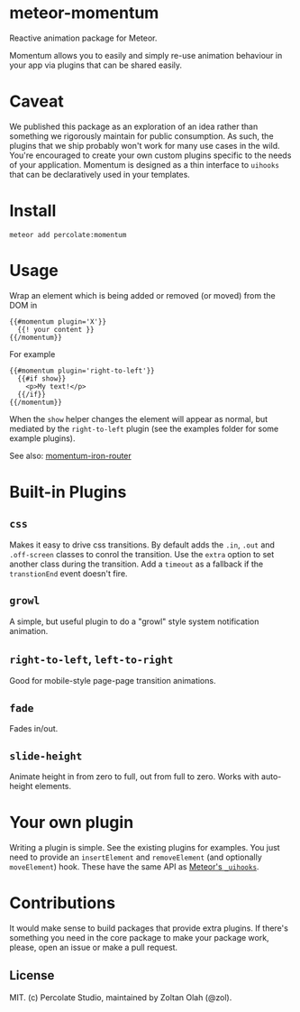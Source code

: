 meteor-momentum
===============

Reactive animation package for Meteor.

Momentum allows you to easily and simply re-use animation behaviour in your app via plugins that can be shared easily.

# Caveat

We published this package as an exploration of an idea rather than something we rigorously maintain for public consumption. As such, the plugins that we ship probably won't work for many use cases in the wild. You're encouraged to create your own custom plugins specific to the needs of your application. Momentum is designed as a thin interface to `uihooks` that can be declaratively used in your templates.

# Install

```
meteor add percolate:momentum
```

# Usage

Wrap an element which is being added or removed (or moved) from the DOM in

```
{{#momentum plugin='X'}}
  {{! your content }}
{{/momentum}}
```

For example

```
{{#momentum plugin='right-to-left'}}
  {{#if show}}
    <p>My text!</p>
  {{/if}}
{{/momentum}}
```

When the `show` helper changes the element will appear as normal, but mediated by the `right-to-left` plugin (see the examples folder for some example plugins).

See also: [momentum-iron-router](https://atmospherejs.com/percolate/momentum-iron-router)

# Built-in Plugins

## `css`

Makes it easy to drive css transitions. By default adds the `.in`, `.out` and `.off-screen` classes to conrol the transition. Use the `extra` option to set another class during the transition. Add a `timeout` as a fallback if the `transtionEnd` event doesn't fire.

## `growl`

A simple, but useful plugin to do a "growl" style system notification animation.

## `right-to-left`, `left-to-right`

Good for mobile-style page-page transition animations.

## `fade`

Fades in/out.

## `slide-height`

Animate height in from zero to full, out from full to zero. Works with auto-height elements.

# Your own plugin

Writing a plugin is simple. See the existing plugins for examples. You just need to provide an `insertElement` and `removeElement` (and optionally `moveElement`) hook. These have the same API as [Meteor's `_uihooks`](https://github.com/meteor/meteor/blob/master/History.md#blaze-2).

# Contributions

It would make sense to build packages that provide extra plugins. If there's something you need in the core package to make your package work, please, open an issue or make a pull request.

## License 

MIT. (c) Percolate Studio, maintained by Zoltan Olah (@zol).
